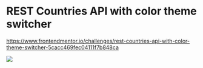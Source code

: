 #  REST Countries API with color theme switcher
https://www.frontendmentor.io/challenges/rest-countries-api-with-color-theme-switcher-5cacc469fec04111f7b848ca

![](https://res.cloudinary.com/dz209s6jk/image/upload/v1554827486/Challenges/wirxeocmd6tpnn9c5oqc.jpg)

